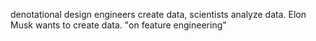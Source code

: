 denotational design
engineers create data, scientists analyze data. Elon Musk wants to create data.
"on feature engineering"

